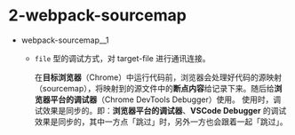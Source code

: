 # 2-webpack-sourcemap

- webpack-sourcemap__1

    - `file` 型的调试方式，对 target-file 进行通讯连接。
        
        在**目标浏览器**（Chrome）中运行代码前，浏览器会处理好代码的源映射（sourcemap），将映射到的源文件中的**断点内容**给记录下来。随后给**浏览器平台的调试器**（Chrome DevTools Debugger）使用。
        使用时，调试效果是同步的。即：**浏览器平台的调试器**、**VSCode Debugger** 的调试效果是同步的，其中一方点「跳过」时，另外一方也会跟着一起「跳过」。